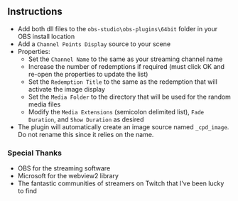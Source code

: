 ## Instructions
- Add both dll files to the `obs-studio\obs-plugins\64bit` folder in your OBS install location
- Add a `Channel Points Display` source to your scene
- Properties:
  - Set the `Channel Name` to the same as your streaming channel name
  - Increase the number of redemptions if required (must click OK and re-open the properties to update the list)
  - Set the `Redemption Title` to the same as the redemption that will activate the image display
  - Set the `Media Folder` to the directory that will be used for the random media files
  - Modify the `Media Extensions` (semicolon delimited list), `Fade Duration`, and `Show Duration` as desired
- The plugin will automatically create an image source named `_cpd_image`. Do not rename this since it relies on the name.

### Special Thanks
- OBS for the streaming software
- Microsoft for the webview2 library
- The fantastic communities of streamers on Twitch that I've been lucky to find
